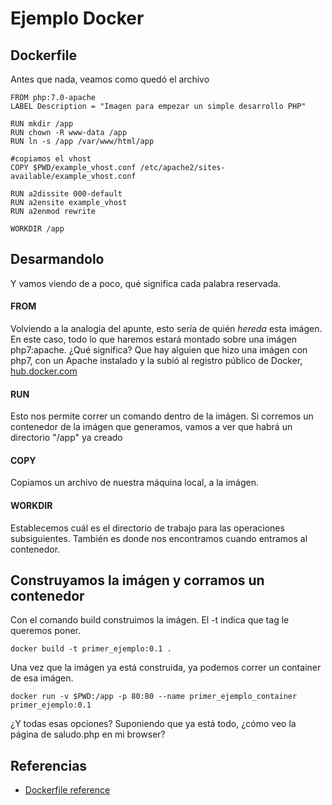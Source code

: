 # Ejemplo Docker

## Dockerfile
Antes que nada, veamos como quedó el archivo

    FROM php:7.0-apache
    LABEL Description = "Imagen para empezar un simple desarrollo PHP"

    RUN mkdir /app
    RUN chown -R www-data /app
    RUN ln -s /app /var/www/html/app

    #copiamos el vhost
    COPY $PWD/example_vhost.conf /etc/apache2/sites-available/example_vhost.conf

    RUN a2dissite 000-default
    RUN a2ensite example_vhost
    RUN a2enmod rewrite

    WORKDIR /app

## Desarmandolo

Y vamos viendo de a poco, qué significa cada palabra reservada.

#### FROM
Volviendo a la analogía del apunte, esto sería de quién *hereda* esta imágen. En este caso, todo lo que haremos estará montado sobre una imágen php7:apache. ¿Qué significa? Que hay alguien que hizo una imágen con php7, con un Apache instalado y la subió al registro público de Docker, [hub.docker.com](hub.docker.com)

#### RUN
Esto nos permite correr un comando dentro de la imágen. Si corremos un contenedor de la imágen que generamos, vamos a ver que habrá un directorio "/app" ya creado

#### COPY
Copiamos un archivo de nuestra máquina local, a la imágen.

#### WORKDIR
Establecemos cuál es el directorio de trabajo para las operaciones subsiguientes. También es donde nos encontramos cuando entramos al contenedor.

## Construyamos la imágen y corramos un contenedor

Con el comando build construimos la imágen. El -t indica que tag le queremos poner.

`docker build -t primer_ejemplo:0.1 .`

Una vez que la imágen ya está construida, ya podemos correr un container de esa imágen.

`docker run -v $PWD:/app -p 80:80 --name primer_ejemplo_container primer_ejemplo:0.1`

¿Y todas esas opciones?
Suponiendo que ya está todo, ¿cómo veo la página de saludo.php en mi browser?


## Referencias

* [Dockerfile reference](https://docs.docker.com/engine/reference/builder/)
